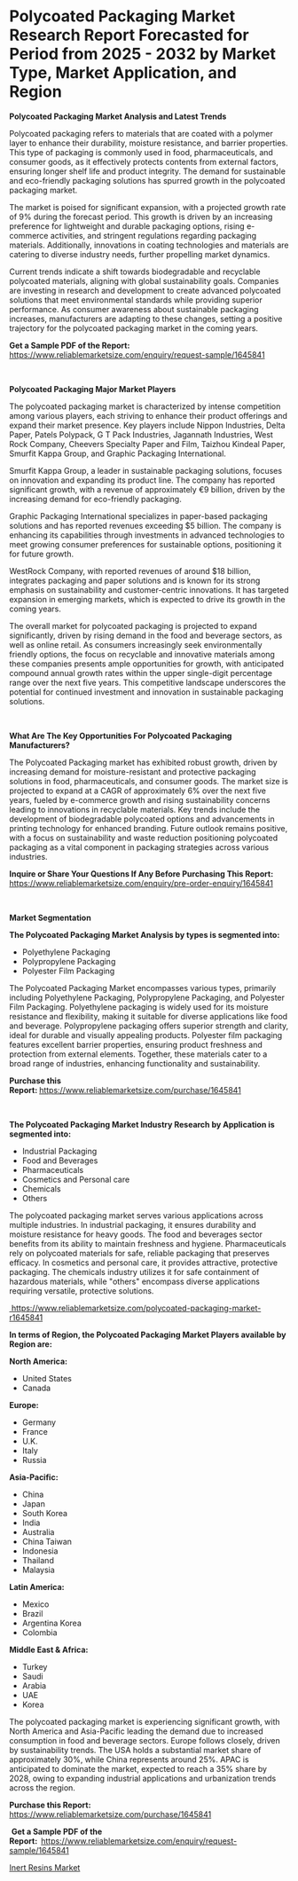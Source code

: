 <p><h1>Polycoated Packaging Market Research Report Forecasted for Period from 2025 -  2032 by Market Type, Market Application, and Region</h1></p><p><strong>Polycoated Packaging Market Analysis and Latest Trends</strong></p>
<p><p>Polycoated packaging refers to materials that are coated with a polymer layer to enhance their durability, moisture resistance, and barrier properties. This type of packaging is commonly used in food, pharmaceuticals, and consumer goods, as it effectively protects contents from external factors, ensuring longer shelf life and product integrity. The demand for sustainable and eco-friendly packaging solutions has spurred growth in the polycoated packaging market.</p><p>The market is poised for significant expansion, with a projected growth rate of 9% during the forecast period. This growth is driven by an increasing preference for lightweight and durable packaging options, rising e-commerce activities, and stringent regulations regarding packaging materials. Additionally, innovations in coating technologies and materials are catering to diverse industry needs, further propelling market dynamics.</p><p>Current trends indicate a shift towards biodegradable and recyclable polycoated materials, aligning with global sustainability goals. Companies are investing in research and development to create advanced polycoated solutions that meet environmental standards while providing superior performance. As consumer awareness about sustainable packaging increases, manufacturers are adapting to these changes, setting a positive trajectory for the polycoated packaging market in the coming years.</p></p>
<p><strong>Get a Sample PDF of the Report:&nbsp;</strong> <a href="https://www.reliablemarketsize.com/enquiry/request-sample/1645841?utm_campaign=2889&utm_medium=2&utm_source=Github&utm_content=ia&utm_term=29032025&utm_id=polycoated-packaging">https://www.reliablemarketsize.com/enquiry/request-sample/1645841</a></p>
<p>&nbsp;</p>
<p><strong>Polycoated Packaging Major Market Players</strong></p>
<p><p>The polycoated packaging market is characterized by intense competition among various players, each striving to enhance their product offerings and expand their market presence. Key players include Nippon Industries, Delta Paper, Patels Polypack, G T Pack Industries, Jagannath Industries, West Rock Company, Cheevers Specialty Paper and Film, Taizhou Kindeal Paper, Smurfit Kappa Group, and Graphic Packaging International.</p><p>Smurfit Kappa Group, a leader in sustainable packaging solutions, focuses on innovation and expanding its product line. The company has reported significant growth, with a revenue of approximately €9 billion, driven by the increasing demand for eco-friendly packaging.</p><p>Graphic Packaging International specializes in paper-based packaging solutions and has reported revenues exceeding $5 billion. The company is enhancing its capabilities through investments in advanced technologies to meet growing consumer preferences for sustainable options, positioning it for future growth.</p><p>WestRock Company, with reported revenues of around $18 billion, integrates packaging and paper solutions and is known for its strong emphasis on sustainability and customer-centric innovations. It has targeted expansion in emerging markets, which is expected to drive its growth in the coming years.</p><p>The overall market for polycoated packaging is projected to expand significantly, driven by rising demand in the food and beverage sectors, as well as online retail. As consumers increasingly seek environmentally friendly options, the focus on recyclable and innovative materials among these companies presents ample opportunities for growth, with anticipated compound annual growth rates within the upper single-digit percentage range over the next five years. This competitive landscape underscores the potential for continued investment and innovation in sustainable packaging solutions.</p></p>
<p>&nbsp;</p>
<p><strong>What Are The Key Opportunities For Polycoated Packaging Manufacturers?</strong></p>
<p><p>The Polycoated Packaging market has exhibited robust growth, driven by increasing demand for moisture-resistant and protective packaging solutions in food, pharmaceuticals, and consumer goods. The market size is projected to expand at a CAGR of approximately 6% over the next five years, fueled by e-commerce growth and rising sustainability concerns leading to innovations in recyclable materials. Key trends include the development of biodegradable polycoated options and advancements in printing technology for enhanced branding. Future outlook remains positive, with a focus on sustainability and waste reduction positioning polycoated packaging as a vital component in packaging strategies across various industries.</p></p>
<p><strong>Inquire or Share Your Questions If Any Before Purchasing This Report:</strong> <a href="https://www.reliablemarketsize.com/enquiry/pre-order-enquiry/1645841?utm_campaign=2889&utm_medium=2&utm_source=Github&utm_content=ia&utm_term=29032025&utm_id=polycoated-packaging">https://www.reliablemarketsize.com/enquiry/pre-order-enquiry/1645841</a></p>
<p>&nbsp;</p>
<p><strong>Market Segmentation</strong></p>
<p><strong>The Polycoated Packaging Market Analysis by types is segmented into:</strong></p>
<p><ul><li>Polyethylene Packaging</li><li>Polypropylene Packaging</li><li>Polyester Film Packaging</li></ul></p>
<p><p>The Polycoated Packaging Market encompasses various types, primarily including Polyethylene Packaging, Polypropylene Packaging, and Polyester Film Packaging. Polyethylene packaging is widely used for its moisture resistance and flexibility, making it suitable for diverse applications like food and beverage. Polypropylene packaging offers superior strength and clarity, ideal for durable and visually appealing products. Polyester film packaging features excellent barrier properties, ensuring product freshness and protection from external elements. Together, these materials cater to a broad range of industries, enhancing functionality and sustainability.</p></p>
<p><strong>Purchase this Report:&nbsp;</strong><a href="https://www.reliablemarketsize.com/purchase/1645841?utm_campaign=2889&utm_medium=2&utm_source=Github&utm_content=ia&utm_term=29032025&utm_id=polycoated-packaging">https://www.reliablemarketsize.com/purchase/1645841</a></p>
<p>&nbsp;</p>
<p><strong>The Polycoated Packaging Market Industry Research by Application is segmented into:</strong></p>
<p><ul><li>Industrial Packaging</li><li>Food and Beverages</li><li>Pharmaceuticals</li><li>Cosmetics and Personal care</li><li>Chemicals</li><li>Others</li></ul></p>
<p><p>The polycoated packaging market serves various applications across multiple industries. In industrial packaging, it ensures durability and moisture resistance for heavy goods. The food and beverages sector benefits from its ability to maintain freshness and hygiene. Pharmaceuticals rely on polycoated materials for safe, reliable packaging that preserves efficacy. In cosmetics and personal care, it provides attractive, protective packaging. The chemicals industry utilizes it for safe containment of hazardous materials, while "others" encompass diverse applications requiring versatile, protective solutions.</p></p>
<p><a href="https://www.reliablemarketsize.com/polycoated-packaging-market-r1645841?utm_campaign=2889&utm_medium=2&utm_source=Github&utm_content=ia&utm_term=29032025&utm_id=polycoated-packaging">&nbsp;https://www.reliablemarketsize.com/polycoated-packaging-market-r1645841</a></p>
<p><strong>In terms of Region, the Polycoated Packaging Market Players available by Region are:</strong></p>
<p>
    <p> <strong> North America: </strong>
        <ul>
            <li>United States</li>
            <li>Canada</li>
        </ul>
        </p> 
    <p> <strong> Europe: </strong>
        <ul>
            <li>Germany</li>
            <li>France</li>
            <li>U.K.</li>
            <li>Italy</li>
            <li>Russia</li>
        </ul>
        </p> 
    <p> <strong> Asia-Pacific: </strong>
        <ul>
            <li>China</li>
            <li>Japan</li>
            <li>South Korea</li>
            <li>India</li>
            <li>Australia</li>
            <li>China Taiwan</li>
            <li>Indonesia</li>
            <li>Thailand</li>
            <li>Malaysia</li>
        </ul>
        </p> 
    <p> <strong> Latin America: </strong>
        <ul>
            <li>Mexico</li>
            <li>Brazil</li>
            <li>Argentina Korea</li>
            <li>Colombia</li>
        </ul>
        </p> 
    <p> <strong> Middle East & Africa: </strong>
        <ul>
            <li>Turkey</li>
            <li>Saudi</li>
            <li>Arabia</li>
            <li>UAE</li>
            <li>Korea</li>
        </ul>
    </p>
    </p>
<p><p>The polycoated packaging market is experiencing significant growth, with North America and Asia-Pacific leading the demand due to increased consumption in food and beverage sectors. Europe follows closely, driven by sustainability trends. The USA holds a substantial market share of approximately 30%, while China represents around 25%. APAC is anticipated to dominate the market, expected to reach a 35% share by 2028, owing to expanding industrial applications and urbanization trends across the region.</p></p>
<p><strong>Purchase this Report: </strong><a href="https://www.reliablemarketsize.com/purchase/1645841?utm_campaign=2889&utm_medium=2&utm_source=Github&utm_content=ia&utm_term=29032025&utm_id=polycoated-packaging">https://www.reliablemarketsize.com/purchase/1645841</a></p>
<p>&nbsp;<strong>Get a Sample PDF of the Report:&nbsp;&nbsp;</strong><a href="https://www.reliablemarketsize.com/enquiry/request-sample/1645841?utm_campaign=2889&utm_medium=2&utm_source=Github&utm_content=ia&utm_term=29032025&utm_id=polycoated-packaging">https://www.reliablemarketsize.com/enquiry/request-sample/1645841</a></p>
<p><strong></strong></p>
<p><p><a href="https://github.com/djibenesha/Market-Research-Report-List-1/blob/main/inert-resins-market.md?utm_campaign=2889&utm_medium=2&utm_source=Github&utm_content=ia&utm_term=29032025&utm_id=polycoated-packaging">Inert Resins Market</a></p></p>